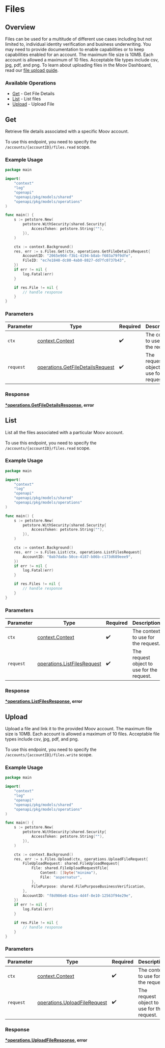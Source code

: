 # Files

## Overview

Files can be used for a multitude of different use cases including but not limited to, individual identity verification and business underwriting. You may need to provide documentation to enable capabilities or to keep capabilities enabled for an account. The maximum file size is 10MB. Each account is allowed a maximum of 10 files. Acceptable file types include csv, jpg, pdf, and png. To learn about uploading files in the Moov Dashboard, read our [file upload guide](https://docs.moov.io/guides/dashboard/accounts/#file-upload).

### Available Operations

* [Get](#get) - Get File Details
* [List](#list) - List files
* [Upload](#upload) - Upload File

## Get

Retrieve file details associated with a specific Moov account. <br><br> To use this endpoint, you need to specify the `/accounts/{accountID}/files.read` scope.

### Example Usage

```go
package main

import(
	"context"
	"log"
	"openapi"
	"openapi/pkg/models/shared"
	"openapi/pkg/models/operations"
)

func main() {
    s := petstore.New(
        petstore.WithSecurity(shared.Security{
            AccessToken: petstore.String(""),
        }),
    )

    ctx := context.Background()
    res, err := s.Files.Get(ctx, operations.GetFileDetailsRequest{
        AccountID: "2065e904-f3b1-4194-b8ab-f603a79f9dfe",
        FileID: "ec7e1848-dc80-4ab0-8827-dd7fc0737b43",
    })
    if err != nil {
        log.Fatal(err)
    }

    if res.File != nil {
        // handle response
    }
}
```

### Parameters

| Parameter                                                                            | Type                                                                                 | Required                                                                             | Description                                                                          |
| ------------------------------------------------------------------------------------ | ------------------------------------------------------------------------------------ | ------------------------------------------------------------------------------------ | ------------------------------------------------------------------------------------ |
| `ctx`                                                                                | [context.Context](https://pkg.go.dev/context#Context)                                | :heavy_check_mark:                                                                   | The context to use for the request.                                                  |
| `request`                                                                            | [operations.GetFileDetailsRequest](../../models/operations/getfiledetailsrequest.md) | :heavy_check_mark:                                                                   | The request object to use for the request.                                           |


### Response

**[*operations.GetFileDetailsResponse](../../models/operations/getfiledetailsresponse.md), error**


## List

List all the files associated with a particular Moov account. <br><br> To use this endpoint, you need to specify the `/accounts/{accountID}/files.read` scope.

### Example Usage

```go
package main

import(
	"context"
	"log"
	"openapi"
	"openapi/pkg/models/shared"
	"openapi/pkg/models/operations"
)

func main() {
    s := petstore.New(
        petstore.WithSecurity(shared.Security{
            AccessToken: petstore.String(""),
        }),
    )

    ctx := context.Background()
    res, err := s.Files.List(ctx, operations.ListFilesRequest{
        AccountID: "0ab7da8a-50ce-4187-b86b-c173d689eee9",
    })
    if err != nil {
        log.Fatal(err)
    }

    if res.Files != nil {
        // handle response
    }
}
```

### Parameters

| Parameter                                                                  | Type                                                                       | Required                                                                   | Description                                                                |
| -------------------------------------------------------------------------- | -------------------------------------------------------------------------- | -------------------------------------------------------------------------- | -------------------------------------------------------------------------- |
| `ctx`                                                                      | [context.Context](https://pkg.go.dev/context#Context)                      | :heavy_check_mark:                                                         | The context to use for the request.                                        |
| `request`                                                                  | [operations.ListFilesRequest](../../models/operations/listfilesrequest.md) | :heavy_check_mark:                                                         | The request object to use for the request.                                 |


### Response

**[*operations.ListFilesResponse](../../models/operations/listfilesresponse.md), error**


## Upload

Upload a file and link it to the provided Moov account. The maximum file size is 10MB. Each account is allowed a maximum of 10 files. Acceptable file types include csv, jpg, pdf, and png. <br><br> To use this endpoint, you need to specify the `/accounts/{accountID}/files.write` scope.

### Example Usage

```go
package main

import(
	"context"
	"log"
	"openapi"
	"openapi/pkg/models/shared"
	"openapi/pkg/models/operations"
)

func main() {
    s := petstore.New(
        petstore.WithSecurity(shared.Security{
            AccessToken: petstore.String(""),
        }),
    )

    ctx := context.Background()
    res, err := s.Files.Upload(ctx, operations.UploadFileRequest{
        FileUploadRequest: shared.FileUploadRequest{
            File: shared.FileUploadRequestFile{
                Content: []byte("minima"),
                File: "aspernatur",
            },
            FilePurpose: shared.FilePurposeBusinessVerification,
        },
        AccountID: "f8d986e8-81ea-4d4f-8e10-12563f94e29e",
    })
    if err != nil {
        log.Fatal(err)
    }

    if res.File != nil {
        // handle response
    }
}
```

### Parameters

| Parameter                                                                    | Type                                                                         | Required                                                                     | Description                                                                  |
| ---------------------------------------------------------------------------- | ---------------------------------------------------------------------------- | ---------------------------------------------------------------------------- | ---------------------------------------------------------------------------- |
| `ctx`                                                                        | [context.Context](https://pkg.go.dev/context#Context)                        | :heavy_check_mark:                                                           | The context to use for the request.                                          |
| `request`                                                                    | [operations.UploadFileRequest](../../models/operations/uploadfilerequest.md) | :heavy_check_mark:                                                           | The request object to use for the request.                                   |


### Response

**[*operations.UploadFileResponse](../../models/operations/uploadfileresponse.md), error**

